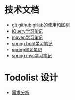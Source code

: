 # 技术文档
* [git github gitlab的使用和区别](/practiceMonth/git.md)
* [jQuery学习笔记](https://github.com/mkkeliping/fujianyirong/blob/master/practiceMonth/jQuery%20%E5%AD%A6%E4%B9%A0%E7%AC%94%E8%AE%B0.md)
* [maven学习笔记](https://github.com/mkkeliping/fujianyirong/blob/master/practiceMonth/maven.md)
* [spring boot学习笔记](https://github.com/mkkeliping/fujianyirong/blob/master/practiceMonth/spring-mvc.md)
* [spring学习笔记]()
* [spring mvc学习笔记](https://github.com/mkkeliping/fujianyirong/blob/master/practiceMonth/spring-mvc.md)
# Todolist 设计
* [需求分析]()
